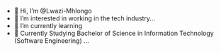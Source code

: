 - 👋 Hi, I’m @Lwazi-Mhlongo
- 👀 I’m interested in working in the tech industry...
- 🌱 I’m currently learning
- 📙 Currently Studying Bachelor of Science in Information Technology (Software Engineering) ...
<!---
Lwazi-M/Lwazi-M is a ✨ special ✨ repository because its `README.md` (this file) appears on your GitHub profile.
You can click the Preview link to take a look at your changes.
--->
